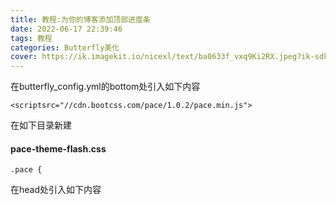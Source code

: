 ```yaml
---
title: 教程:为你的博客添加顶部进度条
date: 2022-06-17 22:39:46
tags: 教程
categories: Butterfly美化
cover: https://ik.imagekit.io/nicexl/text/ba0633f_vxq9Ki2RX.jpeg?ik-sdk-version=javascript-1.4.3&updatedAt=1655477561219
---
```

在butterfly_config.yml的bottom处引入如下内容

```
<scriptsrc="//cdn.bootcss.com/pace/1.0.2/pace.min.js">
```

在如下目录新建

#### pace-theme-flash.css


```
.pace {
```

在head处引入如下内容
